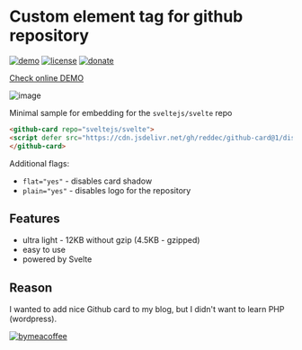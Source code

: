 # Custom element tag for github repository

[![demo](https://img.shields.io/badge/documentation-latest-green)](https://reddec.net/demo/github-card/)
[![license](https://img.shields.io/github/license/reddec/github-card.svg)](https://github.com/reddec/github-card)
[![donate](https://img.shields.io/badge/help_by️-donate❤-ff69b4)](http://reddec.net/about/#donate)

[Check online DEMO](https://reddec.net/demo/github-card/)

![image](https://user-images.githubusercontent.com/6597086/81782278-2c25dd00-952c-11ea-9d39-307a756733ee.png)

Minimal sample for embedding for the `sveltejs/svelte` repo

```html
<github-card repo="sveltejs/svelte">
<script defer src="https://cdn.jsdelivr.net/gh/reddec/github-card@1/dist/github-card.min.js"></script>
</github-card>
```

Additional flags:

* `flat="yes"` - disables card shadow
* `plain="yes"` - disables logo for the repository

## Features

* ultra light - 12KB without gzip (4.5KB - gzipped)
* easy to use
* powered by Svelte

## Reason

I wanted to add nice Github card to my blog, but I didn't want to learn PHP (wordpress).


[![bymeacoffee](https://cdn.buymeacoffee.com/buttons/default-orange.png)](https://www.buymeacoffee.com/reddec)
